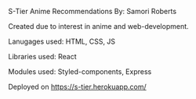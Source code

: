 S-Tier Anime Recommendations
By: Samori Roberts

Created due to interest in anime and web-development.

Lanugages used: HTML, CSS, JS

Libraries used: React

Modules used: Styled-components, Express

Deployed on https://s-tier.herokuapp.com/
